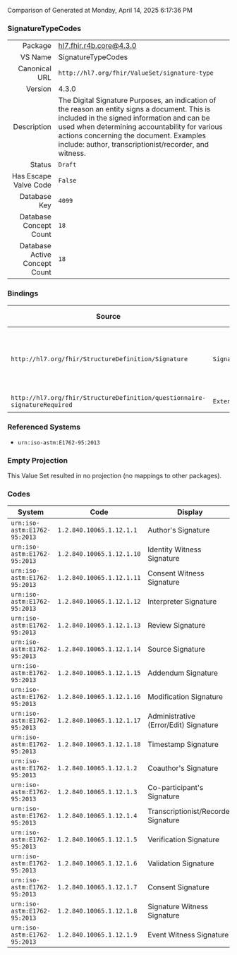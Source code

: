 Comparison of 
Generated at Monday, April 14, 2025 6:17:36 PM

### SignatureTypeCodes

|      |     |
| ---: | --- |
| Package | hl7.fhir.r4b.core@4.3.0 |
| VS Name | SignatureTypeCodes |
| Canonical URL | `http://hl7.org/fhir/ValueSet/signature-type` |
| Version | 4.3.0 |
| Description | The Digital Signature Purposes, an indication of the reason an entity signs a document. This is included in the signed information and can be used when determining accountability for various actions concerning the document. Examples include: author, transcriptionist/recorder, and witness. |
| Status | `Draft` |
| Has Escape Valve Code | `False` |
| Database Key | `4099` |
| Database Concept Count | `18` |
| Database Active Concept Count | `18` |
### Bindings

| Source | Element | Binding | Strength | Element Short |
| ------ | ------- | ------- | -------- | ------------- |
| `http://hl7.org/fhir/StructureDefinition/Signature` | `Signature.type` | `http://hl7.org/fhir/ValueSet/signature-type` | `Preferred` | Indication of the reason the entity signed the object(s) |
| `http://hl7.org/fhir/StructureDefinition/questionnaire-signatureRequired` | `Extension.value[x]` | `http://hl7.org/fhir/ValueSet/signature-type` | `Preferred` | Value of extension |

### Referenced Systems

* `urn:iso-astm:E1762-95:2013`
### Empty Projection

This Value Set resulted in no projection (no mappings to other packages).

### Codes

| System | Code | Display |
| ------ | ---- | ------- |
| `urn:iso-astm:E1762-95:2013` | `1.2.840.10065.1.12.1.1` | Author's Signature |
| `urn:iso-astm:E1762-95:2013` | `1.2.840.10065.1.12.1.10` | Identity Witness Signature |
| `urn:iso-astm:E1762-95:2013` | `1.2.840.10065.1.12.1.11` | Consent Witness Signature |
| `urn:iso-astm:E1762-95:2013` | `1.2.840.10065.1.12.1.12` | Interpreter Signature |
| `urn:iso-astm:E1762-95:2013` | `1.2.840.10065.1.12.1.13` | Review Signature |
| `urn:iso-astm:E1762-95:2013` | `1.2.840.10065.1.12.1.14` | Source Signature |
| `urn:iso-astm:E1762-95:2013` | `1.2.840.10065.1.12.1.15` | Addendum Signature |
| `urn:iso-astm:E1762-95:2013` | `1.2.840.10065.1.12.1.16` | Modification Signature |
| `urn:iso-astm:E1762-95:2013` | `1.2.840.10065.1.12.1.17` | Administrative (Error/Edit) Signature |
| `urn:iso-astm:E1762-95:2013` | `1.2.840.10065.1.12.1.18` | Timestamp Signature |
| `urn:iso-astm:E1762-95:2013` | `1.2.840.10065.1.12.1.2` | Coauthor's Signature |
| `urn:iso-astm:E1762-95:2013` | `1.2.840.10065.1.12.1.3` | Co-participant's Signature |
| `urn:iso-astm:E1762-95:2013` | `1.2.840.10065.1.12.1.4` | Transcriptionist/Recorder Signature |
| `urn:iso-astm:E1762-95:2013` | `1.2.840.10065.1.12.1.5` | Verification Signature |
| `urn:iso-astm:E1762-95:2013` | `1.2.840.10065.1.12.1.6` | Validation Signature |
| `urn:iso-astm:E1762-95:2013` | `1.2.840.10065.1.12.1.7` | Consent Signature |
| `urn:iso-astm:E1762-95:2013` | `1.2.840.10065.1.12.1.8` | Signature Witness Signature |
| `urn:iso-astm:E1762-95:2013` | `1.2.840.10065.1.12.1.9` | Event Witness Signature |
